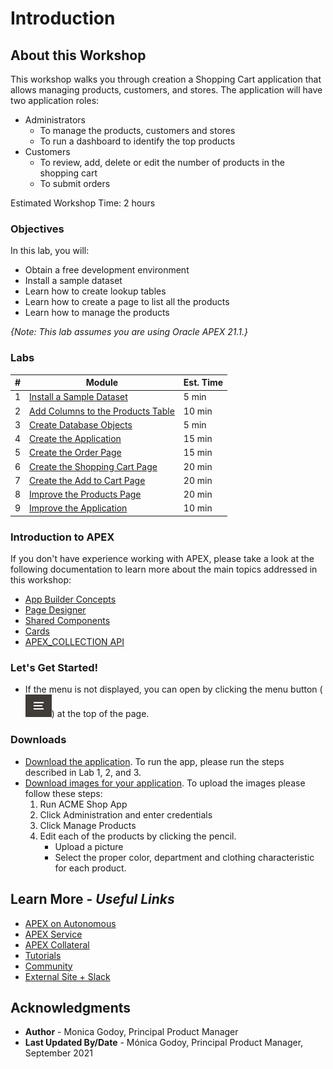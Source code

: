 # Introduction
## About this Workshop

[](youtube:6pKNt_FXP7g)

This workshop walks you through creation a Shopping Cart application that allows managing products, customers, and  stores. The application will have two application roles:

* Administrators
    * To manage the products, customers and stores
    * To run a dashboard to identify the top products
* Customers
    * To review, add, delete or edit the number of products in the shopping cart
    * To submit orders

Estimated Workshop Time: 2 hours

### Objectives
In this lab, you will:
* Obtain a free development environment
* Install a sample dataset
* Learn how to create lookup tables
* Learn how to create a page to list all the products
* Learn how to manage the products 

*{Note: This lab assumes you are using Oracle APEX 21.1.}*

### Labs

| # | Module | Est. Time |
| --- | --- | --- |
| 1 | [Install a Sample Dataset](?lab=1-installing-sample-tables) | 5 min |
| 2 | [Add Columns to the Products Table](?lab=2-adding-columns) | 10 min |
| 3 | [Create Database Objects](?lab=3-creating-db-objects) | 5 min |
| 4 | [Create the Application](?lab=4-create-app) | 15 min |
| 5 | [Create the Order Page](?lab=5-creating-orders-page) | 15 min |
| 6 | [Create the Shopping Cart Page](?lab=6-creating-shopping-cart) | 20 min |
| 7 | [Create the Add to Cart Page](?lab=7-creating-add-to-cart-page) | 20 min |
| 8 | [Improve the Products Page](?lab=8-improving-products) | 20 min |
| 9 | [Improve the Application](?lab=9-improving-app) | 10 min |

### **Introduction to APEX**
If you don't have experience working with APEX, please take a look at the following documentation to learn more about the main topics addressed in this workshop:
- [App Builder Concepts](https://docs.oracle.com/en/database/oracle/application-express/21.1/htmdb/application-builder-concepts.html#GUID-6D22E307-6D48-49BC-9FDC-A7D8B037E46A)
- [Page Designer](https://docs.oracle.com/en/database/oracle/application-express/21.1/htmdb/about-page-designer.html#GUID-F4A825A2-6BD5-4A11-8D68-B24B2B6ED18B)
- [Shared Components](https://docs.oracle.com/en/database/oracle/application-express/21.1/htmdb/shared-components-page.html#GUID-2CDE44A1-E219-44BC-B983-B6780266F315)
- [Cards](https://docs.oracle.com/en/database/oracle/application-express/21.1/htmdb/managing-cards.html#GUID-4B524AC4-9507-45EB-B4EA-A4D33F469B2D)
- [APEX_COLLECTION API](https://docs.oracle.com/en/database/oracle/application-express/21.1/aeapi/APEX_COLLECTION.html#GUID-859B488C-2628-44D7-969F-50872C685B76)

### **Let's Get Started!**

- If the menu is not displayed, you can open by clicking the menu button (![Menu icon](./images/menu-button.png)) at the top of the page.

### Downloads

- [Download the application](https://objectstorage.us-ashburn-1.oraclecloud.com/p/fMM4HD8nK2lIO5AW0Cms3Ycaew-FYd4xxvZzKMJobKK1qpk3Ybc1_SS-wIHa_3A_/n/c4u04/b/developer-library/o/shopping-cart-app.sql). To run the app, please run the steps described in Lab 1, 2, and 3.
- [Download images for your application](https://objectstorage.us-ashburn-1.oraclecloud.com/p/yzrA6TXcjR6Py4wSmKbvtz3ar8lmjAP7XSwNhTDCgN1XbvX8RXdaa4yNCHyGdn89/n/c4u04/b/developer-library/o/products-images.zip). To upload the images please follow these steps:
    1. Run ACME Shop App
    2. Click Administration and enter credentials
    3. Click Manage Products
    4. Edit each of the products by clicking the pencil.
        - Upload a picture
        - Select the proper color, department and clothing characteristic for each product.

## Learn More - *Useful Links*

- [APEX on Autonomous](https://apex.oracle.com/autonomous)
- [APEX Service](https://apex.oracle.com/en/platform/apex-service/)
- [APEX Collateral](https://apex.oracle.com)
- [Tutorials](https://apex.oracle.com/en/learn/tutorials)
- [Community](https://apex.oracle.com/community)
- [External Site + Slack](http://apex.world)

## Acknowledgments

- **Author** - Monica Godoy, Principal Product Manager
- **Last Updated By/Date** - Mónica Godoy, Principal Product Manager, September 2021